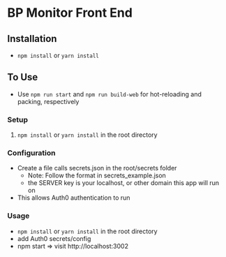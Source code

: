 # BP Monitor Front End

## Installation

- `npm install` or `yarn install`

## To Use

- Use `npm run start` and `npm run build-web` for hot-reloading and packing, respectively

### Setup

1. `npm install` or `yarn install` in the root directory

### Configuration

- Create a file calls secrets.json in the root/secrets folder
    - Note: Follow the format in secrets_example.json
    - the SERVER key is your localhost, or other domain this app will run on
- This allows Auth0 authentication to run

### Usage

- `npm install` or `yarn install` in the root directory
- add Auth0 secrets/config
- npm start => visit http://localhost:3002 
